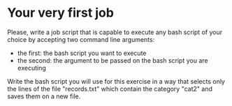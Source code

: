 # Your very first job

Please, write a job script that is capable to execute any bash script of your choice by accepting two command line arguments:

- the first: the bash script you want to execute
- the second: the argument to be passed on the bash script you are executing

Write the bash script you will use for this exercise in a way that selects only the lines of the file "records.txt" which contain the category "cat2" and saves them on a new file.